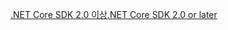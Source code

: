 [<span data-ttu-id="94230-101">.NET Core SDK 2.0 이상</span><span class="sxs-lookup"><span data-stu-id="94230-101">.NET Core SDK 2.0 or later</span></span>](https://dotnet.microsoft.com/download)
